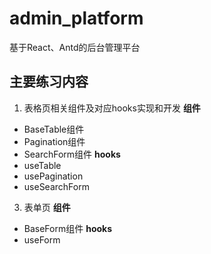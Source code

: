 # admin_platform
基于React、Antd的后台管理平台

## 主要练习内容

1. 表格页相关组件及对应hooks实现和开发
**组件**
- BaseTable组件
- Pagination组件
- SearchForm组件
**hooks**
- useTable
- usePagination
- useSearchForm


3. 表单页
**组件**
- BaseForm组件
**hooks**
- useForm
